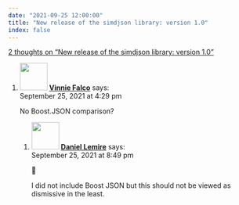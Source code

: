 ```yaml
---
date: "2021-09-25 12:00:00"
title: "New release of the simdjson library: version 1.0"
index: false
---
```


[2 thoughts on &ldquo;New release of the simdjson library: version 1.0&rdquo;](/lemire/blog/2021/09-25-new-release-of-the-simdjson-library-version-1-0)

<ol class="comment-list">
<li id="comment-599274" class="comment even thread-even depth-1 parent">
<div class="comment-author vcard">
<img alt src="https://secure.gravatar.com/avatar/7162b2123d51b183b31a4dbb6548adaf?s=56&#038;d=mm&#038;r=g" srcset="https://secure.gravatar.com/avatar/7162b2123d51b183b31a4dbb6548adaf?s=112&#038;d=mm&#038;r=g 2x" class="avatar avatar-56 photo" height="56" width="56" decoding="async" /> <b class="fn"><a href="https://github.com/boostorg/json" class="url" rel="ugc external nofollow">Vinnie Falco</a></b> <span class="says">says:</span> </div>
<div class="comment-metadata"><time datetime="2021-09-25T16:29:48+00:00">September 25, 2021 at 4:29 pm</time></a> </div>
<div class="comment-content">
<p>No Boost.JSON comparison?</p>
</div>
<ol class="children">
<li id="comment-599291" class="comment byuser comment-author-lemire bypostauthor odd alt depth-2">
<div class="comment-author vcard">
<img alt src="https://secure.gravatar.com/avatar/2ca999bef9535950f5b84281a4dab006?s=56&#038;d=mm&#038;r=g" srcset="https://secure.gravatar.com/avatar/2ca999bef9535950f5b84281a4dab006?s=112&#038;d=mm&#038;r=g 2x" class="avatar avatar-56 photo" height="56" width="56" decoding="async" /> <b class="fn"><a href="https://lemire.me/en/" class="url" rel="ugc">Daniel Lemire</a></b> <span class="says">says:</span> </div>
<div class="comment-metadata"><time datetime="2021-09-25T20:49:30+00:00">September 25, 2021 at 8:49 pm</time></a> </div>
<div class="comment-content">
<p>🙂 </p>
<p>I did not include Boost JSON but this should not be viewed as dismissive in the least.</p>
</div>
</li>
</ol>
</li>
</ol>
